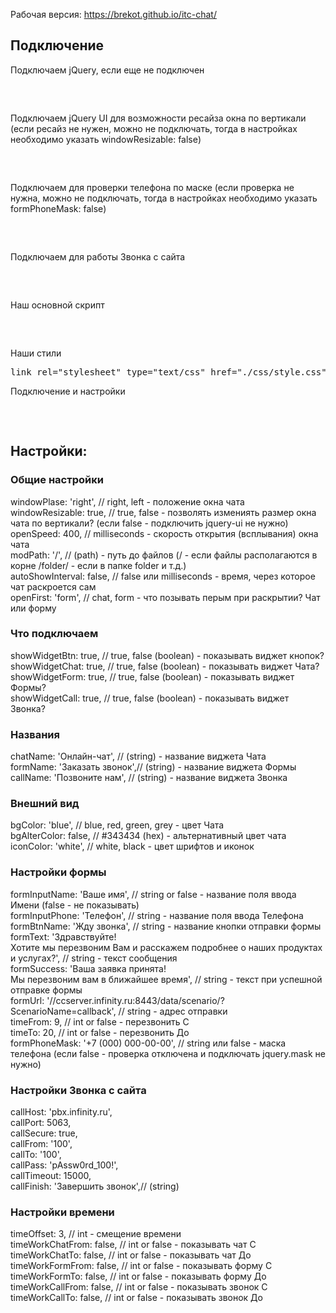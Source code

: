 Рабочая версия: https://brekot.github.io/itc-chat/

<h2>Подключение</h2>

Подключаем jQuery, если еще не подключен

<pre>
<script src="https://code.jquery.com/jquery-1.12.4.min.js"></script>
</pre>

Подключаем jQuery UI для возможности ресайза окна по вертикали (если ресайз не нужен, можно не подключать, тогда в настройках необходимо указать windowResizable: false)

<pre>
<script src="https://code.jquery.com/ui/1.11.4/jquery-ui.min.js"></script>
</pre>

Подключаем для проверки телефона по маске (если проверка не нужна, можно не подключать, тогда в настройках необходимо указать formPhoneMask: false)

<pre>
<script src="./js/jquery.mask.min.js"></script>
</pre>

Подключаем для работы Звонка с сайта

<pre>
<script src="./js/infinity.click.to.call.js"></script>
</pre>

Наш основной скрипт

<pre>
<script src="./js/script.js"></script>
</pre>

Наши стили

<pre>
link rel="stylesheet" type="text/css" href="./css/style.css"
</pre>

Подключение и настройки<br>

<pre>
<script type="text/javascript">
$(function(){

	$('body').itOnlineCons({
		modPath: '/itc-chat/'
	});
})
</script>
</pre>

<h2>Настройки:</h2>

<h3>Общие настройки</h3>
windowPlase: 'right',       // right, left - положение окна чата<br>
windowResizable: true,      // true, false - позволять измениять размер окна чата по вертикали? (если false - подключить jquery-ui не нужно)<br>
openSpeed: 400,             // milliseconds - скорость открытия (всплывания) окна чата<br>
modPath: '/',               // (path) - путь до файлов (/ - если файлы располагаются в корне /folder/ - если в папке folder и т.д.)<br>
autoShowInterval: false,    // false или milliseconds - время, через которое чат раскроется сам<br>
openFirst: 'form',          // chat, form - что позывать перым при раскрытии? Чат или форму<br>
<h3>Что подключаем</h3>
showWidgetBtn: true,        // true, false (boolean) - показывать виджет кнопок?<br>
showWidgetChat: true,       // true, false (boolean) - показывать виджет Чата?<br>
showWidgetForm: true,       // true, false (boolean) - показывать виджет Формы?<br>
showWidgetCall: true,       // true, false (boolean) - показывать виджет Звонка?<br>
<h3>Названия</h3>
chatName: 'Онлайн-чат',     // (string) - название виджета Чата<br>
formName: 'Заказать звонок',// (string) - название виджета Формы<br>
callName: 'Позвоните нам',  // (string) - название виджета Звонка<br>
<h3>Внешний вид</h3>
bgColor: 'blue',            // blue, red, green, grey - цвет Чата<br>
bgAlterColor: false,        // #343434 (hex) - альтернативный цвет чата<br>
iconColor: 'white',         // white, black - цвет шрифтов и иконок<br>
<h3>Настройки формы</h3>
formInputName: 'Ваше имя',  // string or false - название поля ввода Имени (false - не показывать)<br>
formInputPhone: 'Телефон',  // string - название поля ввода Телефона<br>
formBtnName: 'Жду звонка',  // string - название кнопки отправки формы<br>
formText: 'Здравствуйте!<br>Хотите мы перезвоним Вам и расскажем подробнее о наших продуктах и услугах?', // string - текст сообщения<br>
formSuccess: 'Ваша заявка принята!<br>Мы перезвоним вам в ближайшее время', // string - текст при успешной отправке формы<br>
formUrl: '//ccserver.infinity.ru:8443/data/scenario/?ScenarioName=callback', // string - адрес отправки<br>
timeFrom: 9,                // int or false - перезвонить С<br>
timeTo: 20,                 // int or false - перезвонить До<br>
formPhoneMask: '+7 (000) 000-00-00', // string или false - маска телефона (если false - проверка отключена и подключать jquery.mask не нужно)<br>
<h3>Настройки Звонка с сайта</h3>
callHost: 'pbx.infinity.ru',<br>
callPort: 5063,<br>
callSecure: true,<br>
callFrom: '100',<br>
callTo: '100',<br>
callPass: 'pAssw0rd_100!',<br>
callTimeout: 15000,<br>
callFinish: 'Завершить звонок',// (string)<br>
<h3>Настройки времени</h3>
timeOffset: 3,              // int - смещение времени<br>
timeWorkChatFrom: false,    // int or false - показывать чат С<br>
timeWorkChatTo: false,      // int or false - показывать чат До<br>
timeWorkFormFrom: false,    // int or false - показывать форму С<br>
timeWorkFormTo: false,      // int or false - показывать форму До<br>
timeWorkCallFrom: false,    // int or false - показывать звонок С<br>
timeWorkCallTo: false,      // int or false - показывать звонок До